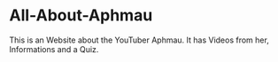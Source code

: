 # All-About-Aphmau
This is an Website about the YouTuber Aphmau. It has Videos from her, Informations and a Quiz.
